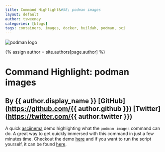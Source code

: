 ```yaml
---
title: Command Highlight&#58; podman images 
layout: default
author: tsweeney
categories: [blogs]
tags: containers, images, docker, buildah, podman, oci
---
```

![podman logo](https://podman.io/images/podman.svg)

{% assign author = site.authors[page.author] %}

# Command Highlight&#58; podman images
## By {{ author.display_name }} [GitHub](https://github.com/{{ author.github }}) [Twitter](https://twitter.com/{{ author.twitter }})

A quick [asciinema](https://asciinema.org/) demo highlighting what the `podman images` command can do.  A great way to get quickly immersed with this command in just a few minutes time.  Checkout the demo [here](https://podman.io/asciinema/podman/images/) and if you want to run the script yourself, it can be found [here](https://github.com/containers/Demos/blob/master/podman_cli/podman_images.sh).

